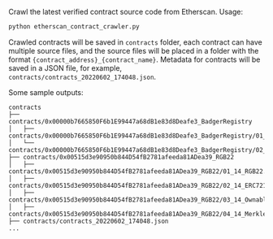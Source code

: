 Crawl the latest verified contract source code from Etherscan. Usage:

``` bash
python etherscan_contract_crawler.py
```

Crawled contracts will be saved in `contracts` folder, each contract
can have multiple source files, and the source files will be placed in
a folder with the format
`{contract_address}_{contract_name}`. Metadata for contracts will be
saved in a JSON file, for example,
`contracts/contracts_20220602_174048.json`.


Some sample outputs:

``` text
contracts
├── contracts/0x00000b7665850F6b1E99447a68dB1e83d8Deafe3_BadgerRegistry
│   ├── contracts/0x00000b7665850F6b1E99447a68dB1e83d8Deafe3_BadgerRegistry/01_02_BadgerRegistry.sol
│   └── contracts/0x00000b7665850F6b1E99447a68dB1e83d8Deafe3_BadgerRegistry/02_02_EnumerableSet.sol
├── contracts/0x00515d3e90950b844D54fB2781afeeda81ADea39_RGB22
│   ├── contracts/0x00515d3e90950b844D54fB2781afeeda81ADea39_RGB22/01_14_RGB22.sol
│   ├── contracts/0x00515d3e90950b844D54fB2781afeeda81ADea39_RGB22/02_14_ERC721A.sol
│   ├── contracts/0x00515d3e90950b844D54fB2781afeeda81ADea39_RGB22/03_14_Ownable.sol
│   ├── contracts/0x00515d3e90950b844D54fB2781afeeda81ADea39_RGB22/04_14_MerkleProof.sol
├── contracts/contracts_20220602_174048.json
...
```

